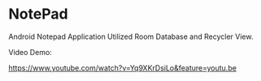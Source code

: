 # NotePad
Android Notepad Application
Utilized Room Database and Recycler View.

Video Demo:

https://www.youtube.com/watch?v=Yq9XKrDsiLo&feature=youtu.be
